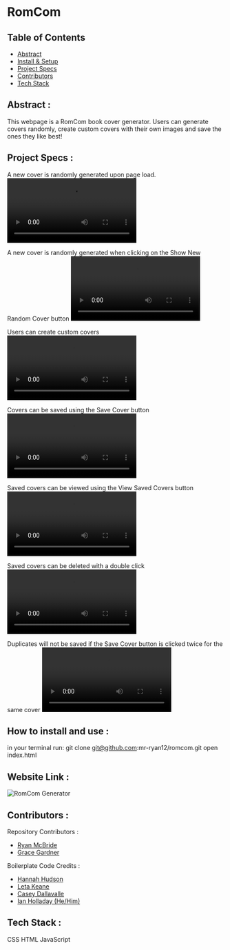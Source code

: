 # RomCom


## Table of Contents
  - [Abstract](#abstract)
  - [Install & Setup](#set-up)
  - [Project Specs](#project-specs)
  - [Contributors](#contributors)
  - [Tech Stack](#tech-stack)

## Abstract :
This webpage is a RomCom book cover generator. Users can generate covers randomly, create custom covers with their own images and save the ones they like best!

## Project Specs :

A new cover is randomly generated upon page load.
![Reload Random Cover](https://user-images.githubusercontent.com/42048868/138614174-f8f815e4-4ad2-45aa-a105-6fbfa16b8205.mov)

A new cover is randomly generated when clicking on the Show New Random Cover button
![New Cover on Click](https://user-images.githubusercontent.com/42048868/138614301-b1606e1b-33f6-4cc5-a8cd-a7e33bd61c9b.mov)

Users can create custom covers
![User Creation](https://user-images.githubusercontent.com/42048868/138615726-46cc610a-f1b2-443c-90c8-74aed68dcd11.mov)

Covers can be saved using the Save Cover button
![Saved Cover](https://user-images.githubusercontent.com/42048868/138615790-86eb9685-eadb-44c0-8c5b-affe8670a601.mov)

Saved covers can be viewed using the View Saved Covers button
![View Saved Covers](https://user-images.githubusercontent.com/42048868/138615873-c2354ded-bcfa-4cd4-8f78-59347622b45c.mov)

Saved covers can be deleted with a double click
![Delete double click](https://user-images.githubusercontent.com/42048868/138615935-9fa9086d-3d24-4acc-9a6b-aa26dc51b187.mov)

Duplicates will not be saved if the Save Cover button is clicked twice for the same cover
![No Duplicates](https://user-images.githubusercontent.com/42048868/138616306-8574f175-1262-4b68-9713-8e39fc06c238.mov)

## How to install and use :
in your terminal run:
git clone git@github.com:mr-ryan12/romcom.git
open index.html  

## Website Link :
![RomCom Generator](https://mr-ryan12.github.io/romcom/)

## Contributors :
Repository Contributors :
- [Ryan McBride](https://github.com/mr-ryan12)
- [Grace Gardner](https://github.com/GraceGardner)

Boilerplate Code Credits :
- [Hannah Hudson](https://github.com/hannahhch)
- [Leta Keane](https://github.com/letakeane)
- [Casey Dallavalle](https://github.com/cbdallavalle)
- [Ian Holladay (He/Him)](https://github.com/holladayian)


## Tech Stack :
CSS
HTML
JavaScript
